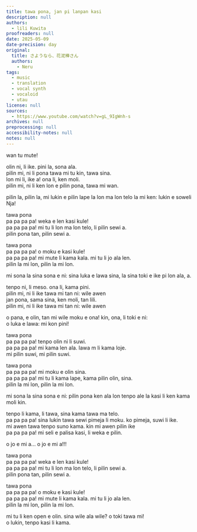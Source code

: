 ```yaml
---
title: tawa pona, jan pi lanpan kasi
description: null
authors:
  - lili Kuwita
proofreaders: null
date: 2025-05-09
date-precision: day
original:
  title: さようなら、花泥棒さん
  authors:
    - Neru
tags:
  - music
  - translation
  - vocal synth
  - vocaloid
  - utau
license: null
sources:
  - https://www.youtube.com/watch?v=gL_9IgWnh-s
archives: null
preprocessing: null
accessibility-notes: null
notes: null
---
```


wan tu mute!

olin ni, li ike. pini la, sona ala.  \
pilin mi, ni li pona tawa mi tu kin, tawa sina.  \
lon mi li, ike a! ona li, ken moli.  \
pilin mi, ni li ken lon e pilin pona, tawa mi wan.

pilin la, pilin la, mi lukin e pilin lape la lon ma lon telo la mi ken: lukin e soweli Nja!

tawa pona  \
pa pa pa pa! weka e len kasi kule!  \
pa pa pa pa! mi tu li lon ma lon telo, li pilin sewi a.  \
pilin pona tan, pilin sewi a.

tawa pona  \
pa pa pa pa! o moku e kasi kule!  \
pa pa pa pa! mi mute li kama kala. mi tu li jo ala len.  \
pilin la mi lon, pilin la mi lon.

mi sona la sina sona e ni: sina luka e lawa sina, la sina toki e ike pi lon ala, a.

tenpo ni, li meso. ona li, kama pini.  \
pilin mi, ni li ike tawa mi tan ni: wile awen  \
jan pona, sama sina, ken moli, tan lili.  \
pilin mi, ni li ike tawa mi tan ni: wile awen

o pana, e olin, tan mi wile moku e ona! kin, ona, li toki e ni:  \
o luka e lawa: mi kon pini!

tawa pona  \
pa pa pa pa! tenpo olin ni li suwi.  \
pa pa pa pa! mi kama len ala. lawa m li kama loje.  \
mi pilin suwi, mi pilin suwi.

tawa pona  \
pa pa pa pa! mi moku e olin sina.  \
pa pa pa pa! mi tu li kama lape, kama pilin olin, sina.  \
pilin la mi lon, pilin la mi lon.

mi sona la sina sona e ni: pilin pona ken ala lon tenpo ale la kasi li ken kama moli kin.

tenpo li kama, li tawa, sina kama tawa ma telo.  \
pa pa pa pa! sina lukin tawa sewi pimeja li moku. ko pimeja, suwi li ike.  \
mi awen tawa tenpo suno kama. kin mi awen pilin ike  \
pa pa pa pa! mi seli e palisa kasi, li weka e pilin.

o jo e mi a... o jo e mi a!!!

tawa pona  \
pa pa pa pa! weka e len kasi kule!  \
pa pa pa pa! mi tu li lon ma lon telo, li pilin sewi a.  \
pilin pona tan, pilin sewi a.

tawa pona  \
pa pa pa pa! o moku e kasi kule!  \
pa pa pa pa! mi mute li kama kala. mi tu li jo ala len.  \
pilin la mi lon, pilin la mi lon.

mi tu li ken open e olin. sina wile ala wile? o toki tawa mi!  \
o lukin, tenpo kasi li kama.
